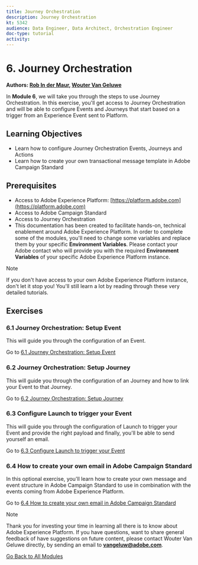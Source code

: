 ```yaml
---
title: Journey Orchestration
description: Journey Orchestration
kt: 5342
audience: Data Engineer, Data Architect, Orchestration Engineer
doc-type: tutorial
activity: 
---
```


# 6. Journey Orchestration

**Authors: [Rob In der Maur](https://www.linkedin.com/in/ridmaur/), [Wouter Van Geluwe](https://www.linkedin.com/in/woutervangeluwe/)**

In **Module 6**, we will take you through the steps to use Journey Orchestration. In this exercise, you'll get access to Journey Orchestration and will be able to configure Events and Journeys that start based on a trigger from an Experience Event sent to Platform.

## Learning Objectives

- Learn how to configure Journey Orchestration Events, Journeys and Actions
- Learn how to create your own transactional message template in Adobe Campaign Standard

## Prerequisites

- Access to Adobe Experience Platform: [https://platform.adobe.com](https://platform.adobe.com)
- Access to Adobe Campaign Standard
- Access to Journey Orchestration
- This documentation has been created to facilitate hands-on, technical enablement around Adobe Experience Platform. In order to complete some of the modules, you'll need to change some variables and replace them by your specific **Environment Variables**. Please contact your Adobe contact who will provide you with the required **Environment Variables** of your specific Adobe Experience Platform instance.

>[!NOTE]
>
>If you don't have access to your own Adobe Experience Platform instance, don't let it stop you! You'll still learn a lot by reading through these very detailed tutorials.

## Exercises

### 6.1 Journey Orchestration: Setup Event

This will guide you through the configuration of an Event.

Go to [6.1 Journey Orchestration: Setup Event](./ex1.md)

### 6.2 Journey Orchestration: Setup Journey

This will guide you through the configuration of an Journey and how to link your Event to that Journey.

Go to [6.2 Journey Orchestration: Setup Journey](./ex2.md)

### 6.3 Configure Launch to trigger your Event

This will guide you through the configuration of Launch to trigger your Event and provide the right payload and finally, you'll be able to send yourself an email.

Go to [6.3 Configure Launch to trigger your Event](./ex3.md)

### 6.4 How to create your own email in Adobe Campaign Standard

In this optional exercise, you'll learn how to create your own message and event structure in Adobe Campaign Standard to use in combination with the events coming from Adobe Experience Platform.

Go to [6.4 How to create your own email in Adobe Campaign Standard](./ex4.md)

>[!NOTE]
>
>Thank you for investing your time in learning all there is to know about Adobe Experience Platform. If you have questions, want to share general feedback of have suggestions on future content, please contact Wouter Van Geluwe directly, by sending an email to **vangeluw@adobe.com**.

[Go Back to All Modules](../../overview.md)
